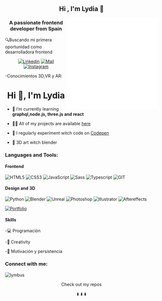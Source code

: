 <h2 align="center">Hi , I'm Lydia 👋</h1><img align="right" alt="GIF" src="animacion.gif" width="300" height="300" />
<h3 align="center">A passionate frontend developer from Spain</h3>

🔍Buscando mi primera oportunidad como desarrolladora frontend
<div align="center">
 
[![Linkedin](https://img.shields.io/badge/-AAFFF7?&labelColor=AAFFF7&logo=linkedin&logoColor=black)](https://www.linkedin.com/in/lydia-est%C3%A9vez-chamorro/)
[![Mail](https://img.shields.io/badge/-AAFFF7?&labelColor=AAFFF7&logo=gmail&logoColor=black)](hola@lymbus.xyz)
[![Instagram](https://img.shields.io/badge/-Instagram-AAFFF7?&labelColor=AAFFF7&logo=instagram&logoColor=black)](https://www.instagram.com/lymbus.xyz/)

 </div>
<div align="left">

-Conocimientos 3D,VR y AR:


<h1 align="center">Hi 👋, I'm Lydia</h1>


- 🌱 I’m currently learning **graphql,node.js, three.js and react**

- 👨‍💻 All of my projects are available [here](https://lymbus.github.io/PORFOLIO/)

- 📝 I regularly experiment witch code on [Codepen](https://codepen.io/lymbus)

- 🎨 3D art witch blender


</div>

<h3 align="left">Languages and Tools:</h3>
<h4>Frontend</h4>

<p align="left"> 
 
![HTML5](https://img.shields.io/badge/-HTML5-AAFFF7?&labelColor=AAFFF7&logo=html5&logoColor=black)
![CSS3](https://img.shields.io/badge/-CSS3-AAFFF7?&labelColor=AAFFF7&logo=css3&logoColor=black)
![JavaScript](https://img.shields.io/badge/-Javascript-AAFFF7?&labelColor=AAFFF7&logo=javascript&logoColor=black)
![Sass](https://img.shields.io/badge/-Sass-AAFFF7?&labelColor=AAFFF7&logo=sass&logoColor=black)
![Typescript](https://img.shields.io/badge/-Typescript-AAFFF7?&labelColor=AAFFF7&logo=typescript&logoColor=black)
![GIT](https://img.shields.io/badge/-GIT-AAFFF7?&labelColor=AAFFF7&logo=git&logoColor=black)

</p>


<h4> Design and 3D </h4>

<p align="left"> 
 
![Python](https://img.shields.io/badge/-Python-AAFFF7?&labelColor=AAFFF7&logo=python&logoColor=black)
![Blender](https://img.shields.io/badge/-Blender-AAFFF7?&labelColor=AAFFF7&logo=blender&logoColor=black)
![Unreal](https://img.shields.io/badge/-Unreal-AAFFF7?&labelColor=AAFFF7&logo=unreal-engine&logoColor=black)
![Photoshop](https://img.shields.io/badge/-Photoshop-AAFFF7?&labelColor=AAFFF7&logo=adobe-photoshop&logoColor=black)
![Illustrator](https://img.shields.io/badge/-Illustrator-AAFFF7?&labelColor=AAFFF7&logo=adobe-illustrator&logoColor=black)
![Aftereffects](https://img.shields.io/badge/-Aftereffects-AAFFF7?&labelColor=AAFFF7&logo=adobe-aftereffects&logoColor=black)

</p>


[![Portfolio](https://img.shields.io/badge/-Web-AAFFF7?&labelColor=AAFFF7&logo=link&logoColor=black)](https://lymbus.github.io/PORFOLIO/)

<h4>Skills</h4>

 -💻 Programación

 -🎨 Creativity

 -💪 Motivación y persistencia
 
<h3 align="left">Connect with me:</h3>



<p><img align="center" src="https://github-readme-stats.vercel.app/api/top-langs?username=lymbus&show_icons=true&locale=en&layout=compact" alt="lymbus" /></p>

<p align="center">Check out my repos </p>
<p align="center">⬇️ ⬇️ ⬇️</p>

